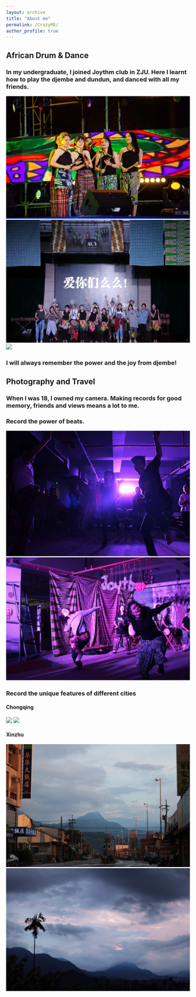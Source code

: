 ```yaml
---
layout: archive
title: "About me"
permalink: /CrazyME/
author_profile: true
---
```

## African Drum & Dance
### In my undergraduate, I joined Joythm club in ZJU. Here I learnt how to play the djembe and dundun, and danced with all my friends. 

<img src="/images/AFRICAN DANCE5.jpg?raw=true"/>

<img src="/images/AFRICAN DANCE 4.jpg?raw=true"/>

<img src="/images/African Dance (2).JPG?raw=true"/>

### I will always remember the power and the joy from djembe!

## Photography and Travel
### When I was 18, I owned my camera. Making records for good memory, friends and views means a lot to me.

### Record the power of beats.

<img src="/images/African dance.jpg?raw=true"/>

<img src="/images/joythom.jpg?raw=true"/>

### Record the unique features of different cities
#### Chongqing

<img src="/images/chongqing1.jpg?raw=true"/>

<img src="/images/chongqing2.jpg?raw=true"/>

#### Xinzhu

<img src="/images/taiwan1.jpg?raw=true"/>

<img src="/images/taiwan2.jpg?raw=true"/>



